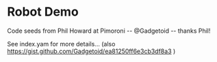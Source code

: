 Robot Demo
==========


Code seeds from Phil Howard at Pimoroni -- @Gadgetoid -- thanks Phil!

See index.yam for more details...
(also https://gist.github.com/Gadgetoid/ea81250ff6e3cb3df8a3 )
